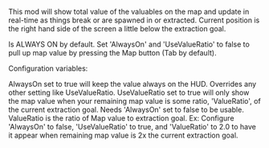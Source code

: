 This mod will show total value of the valuables on the map and update in real-time as things break or are spawned in or extracted. Current position is the right hand side of the screen a little below the extraction goal.

Is ALWAYS ON by default. Set 'AlwaysOn' and 'UseValueRatio' to false to pull up map value by pressing the Map button (Tab by default).

Configuration variables:

AlwaysOn set to true will keep the value always on the HUD. Overrides any other setting like UseValueRatio.
UseValueRatio set to true will only show the map value when your remaining map value is some ratio, 'ValueRatio', of the current extraction goal. Needs 'AlwaysOn' set to false to be usable.
ValueRatio is the ratio of Map value to extraction goal. Ex: Configure 'AlwaysOn' to false, 'UseValueRatio' to true, and 'ValueRatio' to 2.0 to have it appear when remaining map value is 2x the current extraction goal.